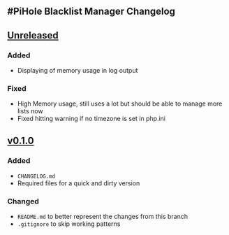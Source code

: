 
#PiHole Blacklist Manager Changelog
-----------------------------------

## [Unreleased]
### Added
  - Displaying of memory usage in log output
### Fixed
  - High Memory usage, still uses a lot but should be able to manage more lists now
  - Fixed hitting warning if no timezone is set in php.ini

## [v0.1.0]
### Added
  - `CHANGELOG.md`
  - Required files for a quick and dirty version
### Changed
  - `README.md` to better represent the changes from this branch
  - `.gitignore` to skip working patterns


[Unreleased]: https://github.com/aratrohcaz/pihole-blocklist-manager/compare/master...develop
[v0.1.0]: https://github.com/aratrohcaz/pihole-blocklist-manager/compare/v0.1.0...develop
